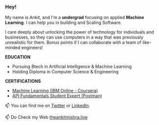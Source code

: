 ### Hey! 

My name is Ankit, and I'm a **undergrad** focusing on applied **Machine Learning**. I can help you in building and Scaling Software.

I care deeply about unlocking the power of technology for individuals and businesses, so they can use computers in a way that was previously unrealistic for them. Bonus points if I can collaborate with a team of like-minded engineers!


**EDUCATION**

* Pursuing Btech in Artificial Intelligence & Machine Learning 
* Holding Diploma in Computer Science & Engineering
  
**CERTIFICATIONS**

* [Machine Learning (IBM Online - Coursera)]()
* [API Fundamentals Student Expert (Postman)]()



📫  You can find me on [Twitter](https://twitter.com/ankitmishralive/) or [LinkedIn](https://www.linkedin.com/in/ankitmishralive/).

📫 Do Check my Web [theankitmishra.live](https://www.theankitmishra.live/)


